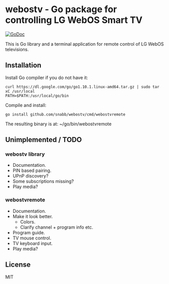 webostv - Go package for controlling LG WebOS Smart TV
======================================================

[![GoDoc](https://godoc.org/github.com/snabb/webostv?status.svg)](https://godoc.org/github.com/snabb/webostv)

This is Go library and a terminal application for remote control of
LG WebOS televisions.

Installation
------------

Install Go compiler if you do not have it:
```
curl https://dl.google.com/go/go1.10.1.linux-amd64.tar.gz | sudo tar xC /usr/local
PATH=$PATH:/usr/local/go/bin
```

Compile and install:
```
go install github.com/snabb/webostv/cmd/webostvremote
```
The resulting binary is at: ~/go/bin/webostvremote


Unimplemented / TODO
--------------------

### webostv library

- Documentation.
- PIN based pairing.
- UPnP discovery?
- Some subscriptions missing?
- Play media? 

### webostvremote 

- Documentation.
- Make it look better.
  * Colors.
  * Clarify channel + program info etc.
- Program guide.
- TV mouse control.
- TV keyboard input.
- Play media?


License
-------

MIT
